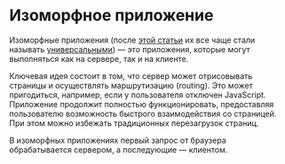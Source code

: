 # Изоморфное приложение

Изоморфные приложения (после [этой статьи](https://medium.com/@mjackson/universal-javascript-4761051b7ae9) их все чаще стали называть [универсальными](UNIVERSAL.md)) — это приложения, которые могут выполняться как на сервере, так и на клиенте.

Ключевая идея состоит в том, что сервер может отрисовывать страницы и осуществлять маршрутизацию (routing). Это может пригодиться, например, если у пользователя отключен JavaScript. Приложение продолжит полностью функционировать, предоставляя пользователю возможность быстрого взаимодействия со страницей. При этом можно избежать традиционных перезагрузок страниц.

В изоморфных приложениях первый запрос от браузера обрабатывается сервером, а последующие — клиентом.
